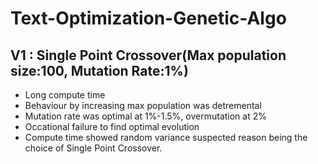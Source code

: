 # Text-Optimization-Genetic-Algo
## V1 : Single Point Crossover(Max population size:100, Mutation Rate:1%)
* Long compute time
* Behaviour by increasing max population was detremental
* Mutation rate was optimal at 1%-1.5%, overmutation at 2%
* Occational failure to find optimal evolution
* Compute time showed random variance suspected reason being the choice of Single Point Crossover.


